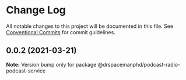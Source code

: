 # Change Log

All notable changes to this project will be documented in this file.
See [Conventional Commits](https://conventionalcommits.org) for commit guidelines.

## 0.0.2 (2021-03-21)

**Note:** Version bump only for package @drspacemanphd/podcast-radio-podcast-service

